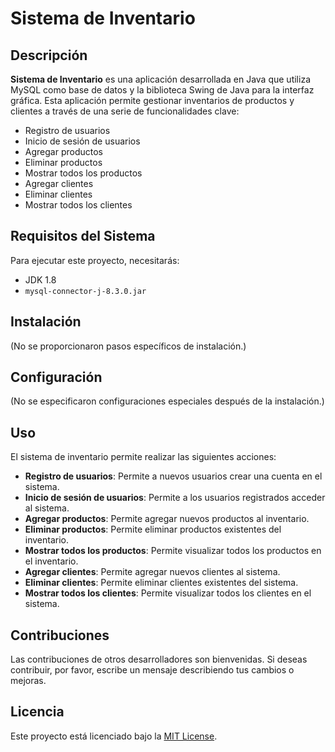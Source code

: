 # Sistema de Inventario

## Descripción
**Sistema de Inventario** es una aplicación desarrollada en Java que utiliza MySQL como base de datos y la biblioteca Swing de Java para la interfaz gráfica. Esta aplicación permite gestionar inventarios de productos y clientes a través de una serie de funcionalidades clave:

- Registro de usuarios
- Inicio de sesión de usuarios
- Agregar productos
- Eliminar productos
- Mostrar todos los productos
- Agregar clientes
- Eliminar clientes
- Mostrar todos los clientes

## Requisitos del Sistema
Para ejecutar este proyecto, necesitarás:

- JDK 1.8
- `mysql-connector-j-8.3.0.jar`

## Instalación
(No se proporcionaron pasos específicos de instalación.)

## Configuración
(No se especificaron configuraciones especiales después de la instalación.)

## Uso
El sistema de inventario permite realizar las siguientes acciones:

- **Registro de usuarios**: Permite a nuevos usuarios crear una cuenta en el sistema.
- **Inicio de sesión de usuarios**: Permite a los usuarios registrados acceder al sistema.
- **Agregar productos**: Permite agregar nuevos productos al inventario.
- **Eliminar productos**: Permite eliminar productos existentes del inventario.
- **Mostrar todos los productos**: Permite visualizar todos los productos en el inventario.
- **Agregar clientes**: Permite agregar nuevos clientes al sistema.
- **Eliminar clientes**: Permite eliminar clientes existentes del sistema.
- **Mostrar todos los clientes**: Permite visualizar todos los clientes en el sistema.

## Contribuciones
Las contribuciones de otros desarrolladores son bienvenidas. Si deseas contribuir, por favor, escribe un mensaje describiendo tus cambios o mejoras.

## Licencia
Este proyecto está licenciado bajo la [MIT License](https://opensource.org/licenses/MIT).
